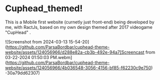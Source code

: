 # Cuphead_themed!

This is a Mobile first website (curnetly just front-end) being developed by me, with RactJs, based on my own design themed after 2017 videogame "CupHead" .

![Screenshot from 2024-03-13 15-54-20](https://github.com/ParsaBordbar/cuphead-theme-website/assets/124056966/d288e82a-cb3b-492e-94a7[Screencast from 03-22-2024 01:50:03 PM.webm](https://github.com/ParsaBordbar/cuphead-theme-website/assets/124056966/4b036548-3056-4156-bf85-f62230c9e750)
-30a79dd62307)
